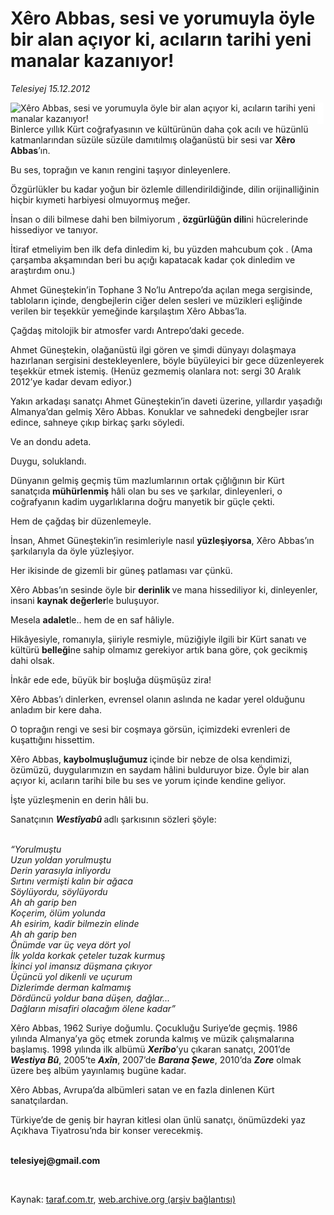 # Xêro Abbas, sesi ve yorumuyla öyle bir alan açıyor ki, acıların tarihi yeni manalar kazanıyor!

*Telesiyej 15.12.2012*

<div class="yazi"><img align="left" alt="Xêro Abbas, sesi ve yorumuyla öyle bir alan açıyor ki, acıların tarihi yeni manalar kazanıyor!" border="0" src="http://www.taraf.com.tr/fotoraflar/makaleler/xero-abbas-sesi-ve-yorumuyla-oyle-bir-alan_6522_orijinal.jpg" style="border-right-width:10px; border-color:#FFFFFF"/><p>Binlerce yıllık Kürt coğrafyasının ve kültürünün daha çok acılı ve hüzünlü katmanlarından süzüle süzüle damıtılmış olağanüstü bir sesi var <b>Xêro Abbas</b>’ın.</p>
<p>Bu ses, toprağın ve kanın rengini taşıyor dinleyenlere.</p>
<p>Özgürlükler bu kadar yoğun bir özlemle dillendirildiğinde, dilin orijinalliğinin hiçbir kıymeti harbiyesi olmuyormuş meğer.</p>
<p>İnsan o dili bilmese dahi  ben bilmiyorum , <b>özgürlüğün dili</b>ni hücrelerinde hissediyor ve tanıyor.</p>
<p>İtiraf etmeliyim ben ilk defa dinledim  ki, bu yüzden mahcubum çok . (Ama çarşamba akşamından beri bu açığı kapatacak kadar çok dinledim ve araştırdım onu.) </p>
<p>Ahmet Güneştekin’in Tophane 3 No’lu Antrepo’da açılan mega sergisinde, tabloların içinde, dengbejlerin ciğer delen sesleri ve müzikleri eşliğinde verilen bir teşekkür yemeğinde karşılaştım Xêro Abbas’la.</p>
<p>Çağdaş mitolojik bir atmosfer vardı Antrepo’daki gecede.</p>
<p>Ahmet Güneştekin, olağanüstü ilgi gören ve şimdi dünyayı dolaşmaya hazırlanan sergisini destekleyenlere, böyle büyüleyici bir gece düzenleyerek teşekkür etmek istemiş. (Henüz gezmemiş olanlara not: sergi 30 Aralık 2012’ye kadar devam ediyor.)</p>
<p>Yakın arkadaşı sanatçı Ahmet Güneştekin’in daveti üzerine, yıllardır yaşadığı Almanya’dan gelmiş Xêro Abbas. Konuklar ve sahnedeki dengbejler ısrar edince, sahneye çıkıp birkaç şarkı söyledi.</p>
<p>Ve an dondu adeta.</p>
<p>Duygu, soluklandı.</p>
<p>Dünyanın gelmiş geçmiş tüm mazlumlarının ortak çığlığının bir Kürt sanatçıda<b> mühürlenmiş</b> hâli olan bu ses ve şarkılar, dinleyenleri, o coğrafyanın kadim uygarlıklarına doğru manyetik bir güçle çekti. </p>
<p>Hem de çağdaş bir düzenlemeyle.</p>
<p>İnsan, Ahmet Güneştekin’in resimleriyle nasıl <b>yüzleşiyorsa</b>, Xêro Abbas’ın şarkılarıyla da öyle yüzleşiyor.</p>
<p>Her ikisinde de gizemli bir güneş patlaması var çünkü. </p>
<p>Xêro Abbas’ın sesinde öyle bir <b>derinlik </b>ve mana hissediliyor ki, dinleyenler, insani <b>kaynak değerler</b>le buluşuyor. </p>
<p>Mesela <b>adalet</b>le.. hem de en saf hâliyle.</p>
<p>Hikâyesiyle, romanıyla, şiiriyle resmiyle, müziğiyle ilgili bir Kürt sanatı ve kültürü <b>belleği</b>ne sahip olmamız gerekiyor artık bana göre, çok gecikmiş dahi olsak.</p>
<p>İnkâr ede ede, büyük bir boşluğa düşmüşüz zira!</p>
<p>Xêro Abbas’ı dinlerken, evrensel olanın aslında ne kadar yerel olduğunu anladım bir kere daha. </p>
<p>O toprağın rengi ve sesi bir coşmaya görsün, içimizdeki evrenleri de kuşattığını hissettim.</p>
<p>Xêro Abbas, <b>kaybolmuşluğumuz </b>içinde bir nebze de olsa kendimizi, özümüzü, duygularımızın en saydam hâlini bulduruyor bize. Öyle bir alan açıyor ki, acıların tarihi bile bu ses ve yorum içinde kendine geliyor.</p>
<p>İşte yüzleşmenin en derin hâli bu.</p>
<p>Sanatçının <b><i>Westîyabû </i></b>adlı şarkısının sözleri şöyle:<i></i></p>
<p><i><br/>“Yorulmuştu<br/>Uzun yoldan yorulmuştu<br/>Derin yarasıyla inliyordu<br/>Sırtını vermişti kalın bir ağaca<br/>Söylüyordu, söylüyordu<br/>Ah ah garip ben<br/>Koçerim, ölüm yolunda<br/>Ah esirim, kadir bilmezin elinde<br/>Ah ah garip ben<br/>Önümde var üç veya dört yol<br/>İlk yolda korkak çeteler tuzak kurmuş<br/>İkinci yol imansız düşmana çıkıyor<br/>Üçüncü yol dikenli ve uçurum<br/>Dizlerimde derman kalmamış<br/>Dördüncü yoldur bana düşen, dağlar...<br/>Dağların misafiri olacağım ölene kadar”</i></p>
<p>Xêro Abbas, 1962 Suriye doğumlu. Çocukluğu Suriye’de geçmiş. 1986 yılında Almanya’ya göç etmek zorunda kalmış ve müzik çalışmalarına başlamış. 1998 yılında ilk albümü <b><i>Xerîbo</i></b>’yu çıkaran sanatçı, 2001’de <b><i>Westiya Bû</i></b>, 2005’te <b><i>Axîn</i></b>, 2007’de <b><i>Barana Şewe</i></b>, 2010’da <b><i>Zore</i></b> olmak üzere beş albüm yayınlamış bugüne kadar. <i></i></p>
<p>Xêro Abbas, Avrupa’da albümleri satan ve en fazla dinlenen Kürt sanatçılardan.</p>
<p>Türkiye’de de geniş bir hayran kitlesi olan ünlü sanatçı, önümüzdeki yaz Açıkhava Tiyatrosu’nda bir konser verecekmiş.</p><b>
<p><br/>telesiyej@gmail.com</p>
<p></p></b> 
</div>

Kaynak: [taraf.com.tr](http://www.taraf.com.tr/telesiyej/makale-xero-abbas-sesi-ve-yorumuyla-oyle-bir-alan.htm), [web.archive.org (arşiv bağlantısı)](http://web.archive.org/web/20131107161854/http://www.taraf.com.tr/telesiyej/makale-xero-abbas-sesi-ve-yorumuyla-oyle-bir-alan.htm)
